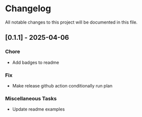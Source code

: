 # Changelog

All notable changes to this project will be documented in this file.

## [0.1.1] - 2025-04-06

### Chore

- Add badges to readme

### Fix

- Make release github action conditionally run plan

### Miscellaneous Tasks

- Update readme examples

<!-- generated by git-cliff -->
